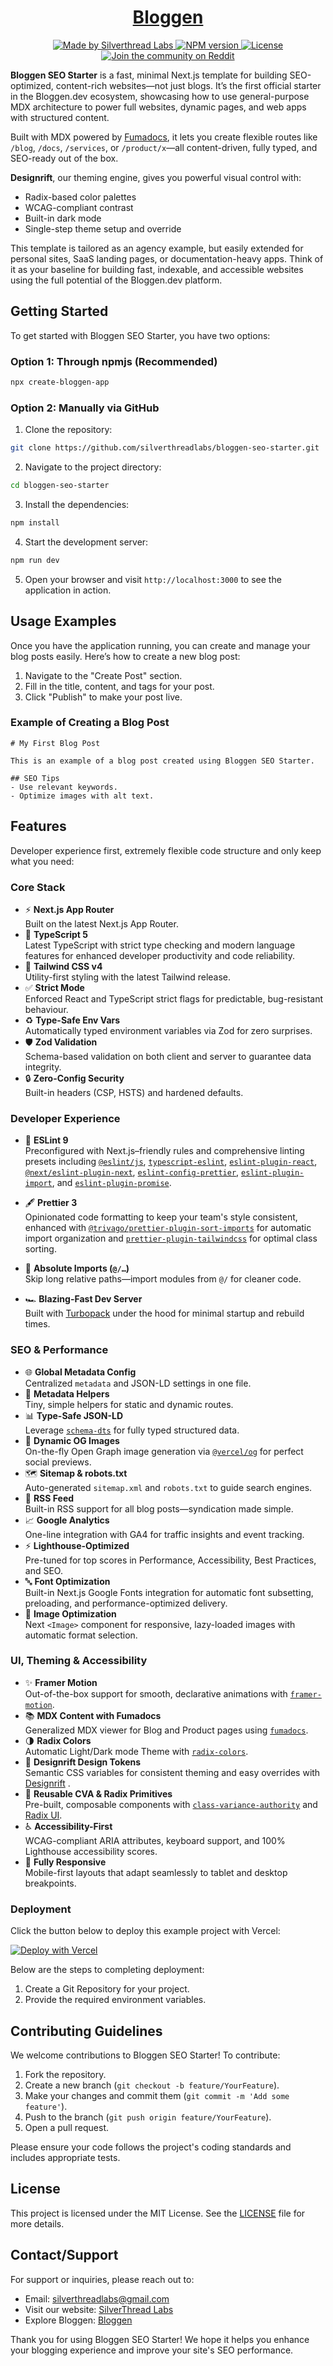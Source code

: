 <div align="center">
  <a href="https://www.bloggen.dev">

  <h1>Bloggen</h1>
  </a>


<a href="https://www.silverthreadlabs.com">
  <img alt="Made by Silverthread Labs" src="https://img.shields.io/badge/MADE%20BY%20SILVERTHREAD%20LABS-000000.svg?style=for-the-badge&labelColor=000000">
</a>

<a href="https://www.npmjs.com/package/create-bloggen-app">
  <img alt="NPM version" src="https://img.shields.io/badge/NPM-v1.0.2-blue.svg?style=for-the-badge&labelColor=000000">
</a>

<a href="">
  <img alt="License" src="https://img.shields.io/npm/l/next.svg?style=for-the-badge&labelColor=000000">
</a>

<a href="https://www.reddit.com/r/DukeOfAllTrades/">
  <img alt="Join the community on Reddit" src="https://img.shields.io/badge/Join%20the%20community-blueviolet.svg?style=for-the-badge&logo=reddit&labelColor=000&badgeColor=fff">
</a>


</div>

**Bloggen SEO Starter** is a fast, minimal Next.js template for building SEO-optimized, content-rich websites—not just blogs. It’s the first official starter in the Bloggen.dev ecosystem, showcasing how to use general-purpose MDX architecture to power full websites, dynamic pages, and web apps with structured content.

Built with MDX powered by [Fumadocs](https://github.com/xetera/fumadocs), it lets you create flexible routes like `/blog`, `/docs`, `/services`, or `/product/x`—all content-driven, fully typed, and SEO-ready out of the box.

**Designrift**, our theming engine, gives you powerful visual control with:

* Radix-based color palettes
* WCAG-compliant contrast
* Built-in dark mode
* Single-step theme setup and override

This template is tailored as an agency example, but easily extended for personal sites, SaaS landing pages, or documentation-heavy apps. Think of it as your baseline for building fast, indexable, and accessible websites using the full potential of the Bloggen.dev platform.

## Getting Started

To get started with Bloggen SEO Starter, you have two options:

### Option 1: Through npmjs (Recommended)

```bash
npx create-bloggen-app
```

### Option 2: Manually via GitHub

1. Clone the repository:

```bash
git clone https://github.com/silverthreadlabs/bloggen-seo-starter.git
```

2. Navigate to the project directory:

```bash
cd bloggen-seo-starter
```

3. Install the dependencies:

```bash
npm install
```

4. Start the development server:

```bash
npm run dev
```

5. Open your browser and visit `http://localhost:3000` to see the application in action.

## Usage Examples

Once you have the application running, you can create and manage your blog posts easily. Here’s how to create a new blog post:

1. Navigate to the "Create Post" section.
2. Fill in the title, content, and tags for your post.
3. Click "Publish" to make your post live.

### Example of Creating a Blog Post

```mdx
# My First Blog Post

This is an example of a blog post created using Bloggen SEO Starter. 

## SEO Tips
- Use relevant keywords.
- Optimize images with alt text.
```

## Features

Developer experience first, extremely flexible code structure and only keep what you need:

### Core Stack
* ⚡ **Next.js App Router**<br>
Built on the latest Next.js App Router.
* 🔷 **TypeScript 5**<br>
  Latest TypeScript with strict type checking and modern language features for enhanced developer productivity and code reliability.
* 💎 **Tailwind CSS v4**<br>
  Utility-first styling with the latest Tailwind release.
* ✅ **Strict Mode**<br>
  Enforced React and TypeScript strict flags for predictable, bug-resistant behaviour.
* ♻️ **Type-Safe Env Vars**<br>
  Automatically typed environment variables via Zod for zero surprises.
* 🛡️ **Zod Validation**<br>
  Schema-based validation on both client and server to guarantee data integrity.
* 🔒 **Zero-Config Security**<br>
  Built-in headers (CSP, HSTS) and hardened defaults.


### Developer Experience
* 📏 **ESLint 9**<br>
  Preconfigured with Next.js–friendly rules and comprehensive linting presets including [`@eslint/js`](https://www.npmjs.com/package/@eslint/js), [`typescript-eslint`](https://typescript-eslint.io/), [`eslint-plugin-react`](https://github.com/jsx-eslint/eslint-plugin-react), [`@next/eslint-plugin-next`](https://nextjs.org/docs/app/building-your-application/configuring/eslint), [`eslint-config-prettier`](https://github.com/prettier/eslint-config-prettier), [`eslint-plugin-import`](https://github.com/import-js/eslint-plugin-import), and [`eslint-plugin-promise`](https://github.com/eslint-community/eslint-plugin-promise).
* 🖋️ **Prettier 3**<br>
  Opinionated code formatting to keep your team's style consistent, enhanced with [`@trivago/prettier-plugin-sort-imports`](https://github.com/trivago/prettier-plugin-sort-imports) for automatic import organization and [`prettier-plugin-tailwindcss`](https://github.com/tailwindlabs/prettier-plugin-tailwindcss) for optimal class sorting.

* 🧭 **Absolute Imports (`@/…`)**<br>
  Skip long relative paths—import modules from `@/` for cleaner code.
* 🏎️ **Blazing-Fast Dev Server**<br>
  Built with [Turbopack](https://turbo.build/pack) under the hood for minimal startup and rebuild times.


### SEO & Performance
* 🌐 **Global Metadata Config**<br>
  Centralized `metadata` and JSON-LD settings in one file.
* 🤖 **Metadata Helpers**<br>
  Tiny, simple helpers for static and dynamic routes.
* 📊 **Type-Safe JSON-LD**<br>
  Leverage [`schema-dts`](https://github.com/google/schema-dts) for fully typed structured data.
* 🎨 **Dynamic OG Images**<br>
  On-the-fly Open Graph image generation via [`@vercel/og`](https://vercel.com/docs/functions/edge-functions/og-image-generation) for perfect social previews.
* 🗺️ **Sitemap & robots.txt**<br>
  Auto-generated `sitemap.xml` and `robots.txt` to guide search engines.
* 📰 **RSS Feed**<br>
  Built-in RSS support for all blog posts—syndication made simple.
* 📈 **Google Analytics**<br>
  One-line integration with GA4 for traffic insights and event tracking.
* ⚡ **Lighthouse-Optimized**<br>
  Pre-tuned for top scores in Performance, Accessibility, Best Practices, and SEO.
* 🔤 **Font Optimization**<br>
  Built-in Next.js Google Fonts integration for automatic font subsetting, preloading, and performance-optimized delivery.
* 🔗 **Image Optimization**<br>
  Next `<Image>` component for responsive, lazy-loaded images with automatic format selection.


### UI, Theming & Accessibility
* ✨ **Framer Motion**<br>
  Out-of-the-box support for smooth, declarative animations with [`framer-motion`](https://www.framer.com/motion/).
* 📚 **MDX Content with Fumadocs**<br>
  Generalized MDX viewer for Blog and Product pages using [`fumadocs`](https://fumadocs.vercel.app/).
* 🌗 **Radix Colors**<br>
Automatic Light/Dark mode Theme with [`radix-colors`](https://www.radix-ui.com/colors).
* 🎨 **Designrift Design Tokens**<br>
  Semantic CSS variables for consistent theming and easy overrides with [Designrift](https://designrift.vercel.app/) .
* 🔄 **Reusable CVA & Radix Primitives**<br>
  Pre-built, composable components with [`class-variance-authority`](https://cva.style/) and [Radix UI](https://www.radix-ui.com/).
* ♿ **Accessibility-First**<br>
  WCAG-compliant ARIA attributes, keyboard support, and 100% Lighthouse accessibility scores.
* 📱 **Fully Responsive**<br>
  Mobile-first layouts that adapt seamlessly to tablet and desktop breakpoints.


### Deployment
Click the button below to deploy this example project with Vercel:

[![Deploy with Vercel](https://vercel.com/button)](https://vercel.com/new/clone?repository-url=https%3A%2F%2Fgithub.com%2Fsilverthreadlabs%2Fbloggen-seo-starter)

Below are the steps to completing deployment:

1. Create a Git Repository for your project.
2. Provide the required environment variables.

## Contributing Guidelines
We welcome contributions to Bloggen SEO Starter! To contribute:

1. Fork the repository.
2. Create a new branch (`git checkout -b feature/YourFeature`).
3. Make your changes and commit them (`git commit -m 'Add some feature'`).
4. Push to the branch (`git push origin feature/YourFeature`).
5. Open a pull request.

Please ensure your code follows the project's coding standards and includes appropriate tests.

## License

This project is licensed under the MIT License. See the [LICENSE](LICENSE) file for more details.

## Contact/Support

For support or inquiries, please reach out to:

- Email: silverthreadlabs@gmail.com
- Visit our website: [SilverThread Labs](https://www.silverthreadlabs.com/)
- Explore Bloggen: [Bloggen](https://www.bloggen.dev/)

Thank you for using Bloggen SEO Starter! We hope it helps you enhance your blogging experience and improve your site's SEO performance.

